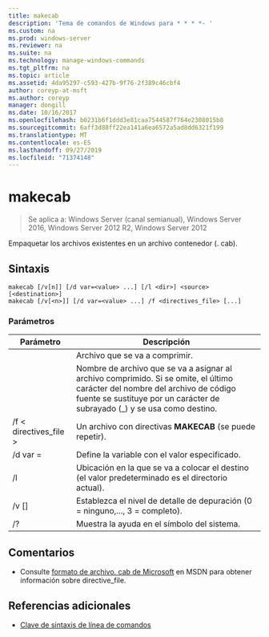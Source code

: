 ```yaml
---
title: makecab
description: 'Tema de comandos de Windows para * * * *- '
ms.custom: na
ms.prod: windows-server
ms.reviewer: na
ms.suite: na
ms.technology: manage-windows-commands
ms.tgt_pltfrm: na
ms.topic: article
ms.assetid: 4da95297-c593-427b-9f76-2f389c46cbf4
author: coreyp-at-msft
ms.author: coreyp
manager: dongill
ms.date: 10/16/2017
ms.openlocfilehash: b0231b6f1ddd3e81caa7544587f764e2308015b8
ms.sourcegitcommit: 6aff3d88ff22ea141a6ea6572a5ad8dd6321f199
ms.translationtype: MT
ms.contentlocale: es-ES
ms.lasthandoff: 09/27/2019
ms.locfileid: "71374148"
---
```

# <a name="makecab"></a>makecab

>Se aplica a: Windows Server (canal semianual), Windows Server 2016, Windows Server 2012 R2, Windows Server 2012

Empaquetar los archivos existentes en un archivo contenedor (. cab).
## <a name="syntax"></a>Sintaxis
```
makecab [/v[n]] [/d var=<value> ...] [/l <dir>] <source> [<destination>]
makecab [/v[<n>]] [/d var=<value> ...] /f <directives_file> [...]
```
### <a name="parameters"></a>Parámetros

|      Parámetro       |                                                                        Descripción                                                                        |
|----------------------|-----------------------------------------------------------------------------------------------------------------------------------------------------------|
|       <source>       |                                                                     Archivo que se va a comprimir.                                                                     |
|    <destination>     | Nombre de archivo que se va a asignar al archivo comprimido. Si se omite, el último carácter del nombre del archivo de código fuente se sustituye por un carácter de subrayado (_) y se usa como destino. |
| /f < directives_file > |                                                   Un archivo con directivas **MAKECAB** (se puede repetir).                                                   |
|    /d var =<value>    |                                                          Define la variable con el valor especificado.                                                           |
|       /l <dir>       |                                               Ubicación en la que se va a colocar el destino (el valor predeterminado es el directorio actual).                                               |
|       /v [<n>]        |                                                    Establezca el nivel de detalle de depuración (0 = ninguno,..., 3 = completo).                                                     |
|          /?          |                                                           Muestra la ayuda en el símbolo del sistema.                                                            |

## <a name="remarks"></a>Comentarios
-   Consulte [formato de archivo. cab de Microsoft](https://go.microsoft.com/fwlink/?LinkId=226852) en MSDN para obtener información sobre directive_file.

## <a name="additional-references"></a>Referencias adicionales
-   [Clave de sintaxis de línea de comandos](command-line-syntax-key.md)

